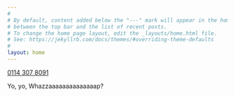 ```yaml
---
#
# By default, content added below the "---" mark will appear in the home page
# between the top bar and the list of recent posts.
# To change the home page layout, edit the _layouts/home.html file.
# See: https://jekyllrb.com/docs/themes/#overriding-theme-defaults
#
layout: home
---
```


<p><script src="https://kit.fontawesome.com/da78d05458.js" crossorigin="anonymous"></script>
<a class="social-btn" href="tel:123456" target="_blank" rel="noopener noreferrer">
  <i class="fa fa-fw fa-phone"></i> 0114 307 8091
</a></p>




<p>Yo, yo, Whazzaaaaaaaaaaaaaap?</p>

